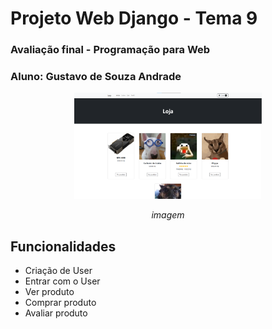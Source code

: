 # Projeto Web Django - Tema 9

### Avaliação final - Programação para Web
### Aluno: Gustavo de Souza Andrade

<div align="center">
  <img src="imagem.png" alt="imagem" width="300">
  <p><em>imagem</em></p>
</div>

## Funcionalidades
- Criação de User
- Entrar com o User
- Ver produto
- Comprar produto
- Avaliar produto
